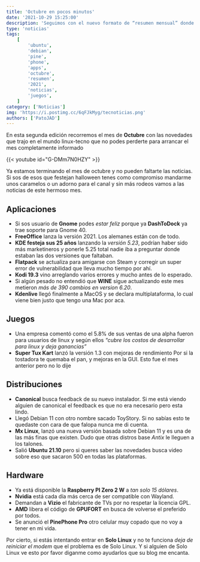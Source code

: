 ```yaml
---
title: 'Octubre en pocos minutos'
date: '2021-10-29 15:25:00'
description: 'Seguimos con el nuevo formato de “resumen mensual” donde vamos a ver un pequeño resumen de lo que pasó en el mes de Octubre'
type: 'noticias'
tags:
    [
        'ubuntu',
        'debian',
        'pine',
        'phone',
        'apps',
        'octubre',
        'resumen',
        '2021',
        'noticias',
        'juegos',
    ]
category: ['Noticias']
img: 'https://i.postimg.cc/6qFJkMyg/tecnoticias.png'
authors: ['PatoJAD']
---
```


En esta segunda edición recorremos el mes de **Octubre** con las novedades que trajo en el mundo linux-tecno que no podes perderte para arrancar el mes completamente informado

{{< youtube id="G-DMm7N0HZY" >}}

Ya estamos terminando el mes de octubre y no pueden faltarte las noticias. Si sos de esos que festejan halloween tenes como compromiso mandarme unos caramelos o un adorno para el canal y sin más rodeos vamos a las noticias de este hermoso mes.

## Aplicaciones

-   Si sos usuario de **Gnome** podes _estar feliz_ porque ya **DashToDock** ya trae soporte para Gnome 40.
-   **FreeOffice** lanza la versión 2021. Los alemanes están con de todo.
-   **KDE festeja sus 25 años** lanzando la _versión 5.23_, podrían haber sido más marketineros y ponerle 5.25 total nadie iba a preguntar donde estaban las dos versiones que faltaban.
-   **Flatpack** se actualiza para amigarse con Steam y corregir un super error de vulnerabilidad que lleva mucho tiempo por ahí.
-   **Kodi 19.3** vino arreglando varios errores y mucho antes de lo esperado.
-   Si algún pesado no entendió que **WINE** sigue actualizando este mes metieron _más de 390 cambios en version 6.20_.
-   **Kdenlive** llegó finalmente a MacOS y se declara multiplataforma, lo cual viene bien justo que tengo una Mac por aca.

## Juegos

-   Una empresa comentó como el 5.8% de sus ventas de una alpha fueron para usuarios de linux y según ellos _“cubre los costos de desarrollar para linux y deja ganancias”_
-   **Super Tux Kart** lanzó la versión 1.3 con mejoras de rendimiento Por si la tostadora te quemaba el pan, y mejoras en la GUI. Esto fue el mes anterior pero no lo dije

## Distribuciones

-   **Canonical** busca feedback de su nuevo instalador. Si me está viendo alguien de canonical el feedback es que no era necesario pero esta lindo.
-   Llegó Debian 11 con otro nombre sacado ToyStory. Si no sabías esto te quedaste con cara de que falopa nunca me di cuenta.
-   **Mx Linux**, lanzó una nueva versión basada sobre Debian 11 y es una de las más finas que existen. Dudo que otras distros base _Antix_ le lleguen a los talones.
-   Salió **Ubuntu 21.10** pero si queres saber las novedades busca video sobre eso que sacaron 500 en todas las plataformas.

## Hardware

-   Ya está disponible la **Raspberry PI Zero 2 W** a _tan solo 15 dólares_.
-   **Nvidia** está cada día más cerca de ser compatible con Wayland.
-   Demandan a **Vizio** el fabricante de TVs por no respetar la licencia GPL.
-   **AMD** libera el código de **GPUFORT** en busca de volverse el preferido por todos.
-   Se anunció el **PinePhone Pro** otro celular muy copado que no voy a tener en mi vida.

Por cierto, si estás intentando entrar en **Solo Linux** y no te funciona _deja de reiniciar el modem_ que el problema es de Solo Linux. Y si alguien de Solo Linux ve esto por favor diganme como ayudarlos que su blog me encanta.
